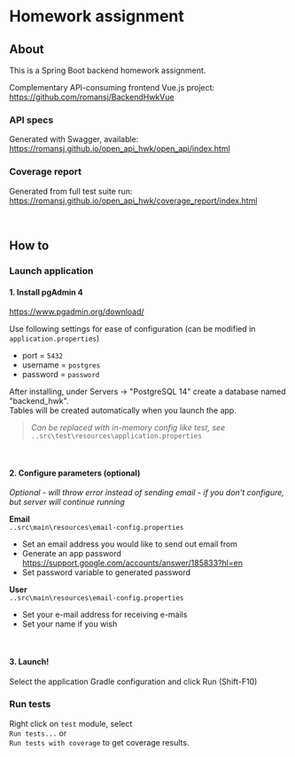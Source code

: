 # Homework assignment
## About
This is a Spring Boot backend homework assignment.

Complementary API-consuming frontend Vue.js project:
https://github.com/romansj/BackendHwkVue


### API specs
Generated with Swagger, available:
https://romansj.github.io/open_api_hwk/open_api/index.html

### Coverage report
Generated from full test suite run:
https://romansj.github.io/open_api_hwk/coverage_report/index.html

<br>

## How to

### Launch application

#### 1. Install pgAdmin 4

https://www.pgadmin.org/download/

Use following settings for ease of configuration (can be modified in `application.properties`)
* port = `5432`
* username = `postgres`
* password = `password`

After installing, under Servers -> "PostgreSQL 14" create a database named "backend_hwk".  
Tables will be created automatically when you launch the app.

> *Can be replaced with in-memory config like test, see* `..src\test\resources\application.properties`

<br>

#### 2. Configure parameters (optional)
*Optional - will throw error instead of sending email - if you don't configure, but server will continue running*

**Email**  
`..src\main\resources\email-config.properties`

* Set an email address you would like to send out email from
* Generate an app password https://support.google.com/accounts/answer/185833?hl=en
* Set password variable to generated password

**User**  
`..src\main\resources\email-config.properties`

* Set your e-mail address for receiving e-mails
* Set your name if you wish

<br>

#### 3. Launch!

Select the application Gradle configuration and click Run (Shift-F10)
<br>

### Run tests

Right click on `test` module, select   
`Run tests...` or   
`Run tests with coverage` to get coverage results.